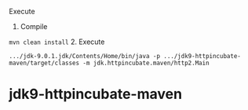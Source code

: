 Execute 


1. Compile

  `mvn clean install`
2. Execute

  `.../jdk-9.0.1.jdk/Contents/Home/bin/java -p .../jdk9-httpincubate-maven/target/classes -m jdk.httpincubate.maven/http2.Main`
# jdk9-httpincubate-maven
